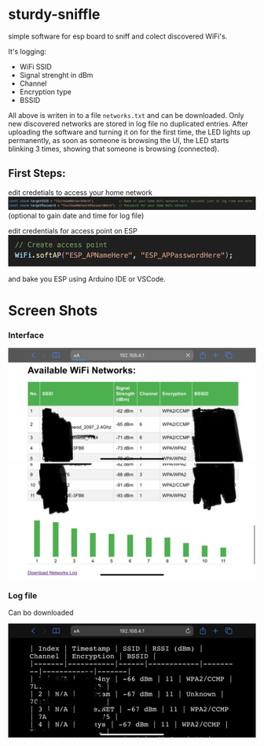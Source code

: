 # sturdy-sniffle
simple software for esp board to sniff and colect discovered WiFi's.

It's logging:
- WiFi SSID
- Signal strenght in dBm
- Channel
- Encryption type
- BSSID



All above is writen in to a file ```networks.txt``` and can be downloaded.
Only new discovered networks are stored in log file no duplicated entries.
After uploading the software and turning it on for the first time, the LED lights up permanently, as soon as someone is browsing the UI, the LED starts blinking 3 times, showing that someone is browsing (connected).


## First Steps:

edit credetials to access your home network 
![home-network-credentials](img/home-network.png)
(optional to gain date and time for log file)

edit credentials for access point on ESP
![access-point-credentials](img/ap.png)

and bake you ESP using Arduino IDE or VSCode.


# Screen Shots
### Interface
![alt text](img/IMG_6823.jpg) 
![alt text](img/IMG_6824.jpg)

### Log file
Can bo downloaded

![alt text](img/IMG_6825.jpg)